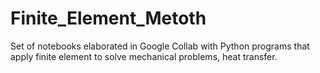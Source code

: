 # Finite_Element_Metoth
Set of notebooks elaborated in Google Collab with Python programs that apply finite element to solve mechanical problems, heat transfer.
